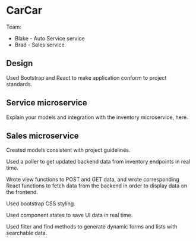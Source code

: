 # CarCar

Team:

- Blake - Auto Service service
- Brad - Sales service

## Design

Used Bootstrap and React to make application conform to project standards.

## Service microservice

Explain your models and integration with the inventory
microservice, here.

## Sales microservice

Created models consistent with project guidelines.

Used a poller to get updated backend data from inventory endpoints in real time.

Wrote view functions to POST and GET data, and wrote corresponding React functions to fetch data from the backend in order to display data on the frontend.

Used bootstrap CSS styling.

Used component states to save UI data in real time.

Used filter and find methods to generate dynamic forms and lists with searchable data.
